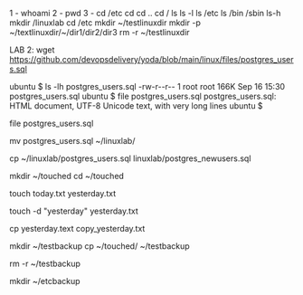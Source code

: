 1 - whoami 
2 - pwd
3 - cd /etc 
cd
cd ..
cd   / ls
ls -l
ls /etc
ls /bin /sbin
ls-h
mkdir /linuxlab
cd /etc mkdir ~/testlinuxdir
mkdir -p ~/textlinuxdir/~/dir1/dir2/dir3
rm -r ~/testlinuxdir




LAB 2:
wget https://github.com/devopsdelivery/yoda/blob/main/linux/files/postgres_users.sql

ubuntu $ ls -lh postgres_users.sql 
-rw-r--r-- 1 root root 166K Sep 16 15:30 postgres_users.sql
ubuntu $ file postgres_users.sql
postgres_users.sql: HTML document, UTF-8 Unicode text, with very long lines
ubuntu $ 

file postgres_users.sql

mv postgres_users.sql ~/linuxlab/

cp ~/linuxlab/postgres_users.sql
linuxlab/postgres_newusers.sql

mkdir ~/touched
cd ~/touched

touch today.txt yesterday.txt

touch -d "yesterday" yesterday.txt

cp yesterday.text copy_yesterday.txt

mkdir ~/testbackup
cp ~/touched/ ~/testbackup

rm -r ~/testbackup

mkdir ~/etcbackup 
